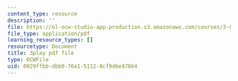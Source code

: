 ```yaml
---
content_type: resource
description: ''
file: https://ol-ocw-studio-app-production.s3.amazonaws.com/courses/3-091sc-introduction-to-solid-state-chemistry-fall-2010/0029ffbbdbb076a151128cf9d6e476b4_U_dpm7SCIpg.pdf
file_type: application/pdf
learning_resource_types: []
resourcetype: Document
title: 3play pdf file
type: OCWFile
uid: 0029ffbb-dbb0-76a1-5112-8cf9d6e476b4
---
```


